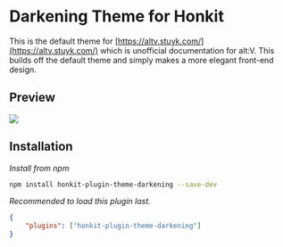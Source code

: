 # Darkening Theme for Honkit

This is the default theme for [https://altv.stuyk.com/](https://altv.stuyk.com/) which is unofficial documentation for alt:V. This builds off the default theme and simply makes a more elegant front-end design.

## Preview

![](https://i.imgur.com/ceOHOwg.png)

## Installation

_Install from npm_

```sh
npm install honkit-plugin-theme-darkening --save-dev
```

_Recommended to load this plugin last._

```json
{
    "plugins": ["honkit-plugin-theme-darkening"]
}
```
